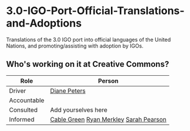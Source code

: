 # 3.0-IGO-Port-Official-Translations-and-Adoptions
Translations of the 3.0 IGO port into official languages of the United Nations, and promoting/assisting with adoption by IGOs.

## Who's working on it at Creative Commons?

| Role  | Person |
| ------------- | ------------- |
| Driver  | [Diane Peters](https://github.com/peterspdx)  |
| Accountable  |   |
| Consulted | Add yourselves here |
| Informed | [Cable Green](https://github.com/cablegreen) [Ryan Merkley](https://github.com/ryanmerkley) [Sarah Pearson](https://github.com/sarahpearson)|
